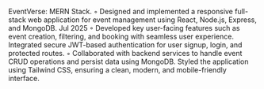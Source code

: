  EventVerse: MERN Stack. 
◦ Designed and implemented a responsive full-stack web application for event management using React, 
Node.js, Express, and MongoDB. 
Jul 2025 
◦ Developed key user-facing features such as event creation, filtering, and booking with seamless user experience. 
Integrated secure JWT-based authentication for user signup, login, and protected routes. 
◦ Collaborated with backend services to handle event CRUD operations and persist data using MongoDB. 
Styled the application using Tailwind CSS, ensuring a clean, modern, and mobile-friendly interface.
